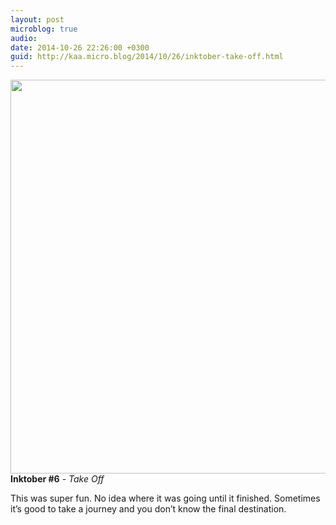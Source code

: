 ```yaml
---
layout: post
microblog: true
audio: 
date: 2014-10-26 22:26:00 +0300
guid: http://kaa.micro.blog/2014/10/26/inktober-take-off.html
---
```

<img src="http://www.kaa.bz/uploads/2018/ab6495d514.jpg" alt="" width="840" height="630" class="alignnone size-full wp-image-342" /><strong>Inktober #6</strong> - <em>Take Off</em>

This was super fun. No idea where it was going until it finished. Sometimes it’s good to take a journey and you don’t know the final destination.
